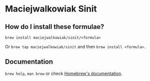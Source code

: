 # Maciejwalkowiak Sinit

## How do I install these formulae?

`brew install maciejwalkowiak/sinit/<formula>`

Or `brew tap maciejwalkowiak/sinit` and then `brew install <formula>`.

## Documentation

`brew help`, `man brew` or check [Homebrew's documentation](https://docs.brew.sh).
